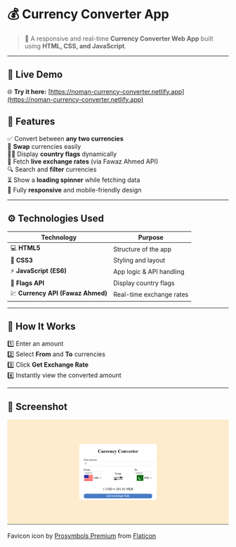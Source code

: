 # 💰 Currency Converter App

> 🔹 A responsive and real-time **Currency Converter Web App** built using **HTML, CSS, and JavaScript**.

---

## 🚀 Live Demo

🌐 **Try it here:** [https://noman-currency-converter.netlify.app](https://noman-currency-converter.netlify.app)

## 🧩 Features

✅ Convert between **any two currencies**  
🔁 **Swap** currencies easily  
🏳️‍🌈 Display **country flags** dynamically  
💱 Fetch **live exchange rates** (via Fawaz Ahmed API)  
🔍 Search and **filter** currencies  
⏳ Show a **loading spinner** while fetching data  
📱 Fully **responsive** and mobile-friendly design

---

## ⚙️ Technologies Used

| Technology                        | Purpose                  |
| --------------------------------- | ------------------------ |
| 💻 **HTML5**                      | Structure of the app     |
| 🎨 **CSS3**                       | Styling and layout       |
| ⚡ **JavaScript (ES6)**           | App logic & API handling |
| 🏴 **Flags API**                  | Display country flags    |
| 💹 **Currency API (Fawaz Ahmed)** | Real-time exchange rates |

---

## 🧠 How It Works

1️⃣ Enter an amount  
2️⃣ Select **From** and **To** currencies  
3️⃣ Click **Get Exchange Rate**  
4️⃣ Instantly view the converted amount

---

## 📸 Screenshot

![](assets/screenshot.png)

Favicon icon by [Prosymbols Premium](https://www.flaticon.com/free-icon/currency-exchange_7037893) from [Flaticon](https://www.flaticon.com/)

